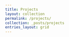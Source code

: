 ```yaml
---
title: Projects
layout: collection
permalink: /projects/
collection: _posts/projects
entries_layout: grid
---
```

